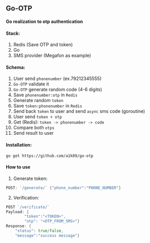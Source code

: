 ## Go-OTP
#### Go realization to otp authentication

#### Stack:
1. Redis (Save OTP and token)
2. Go
3. SMS provider (Megafon as example)

#### Schema:
1. User send `phonenumber` (ex.79212345555)
2. `Go-OTP` validate it
3. `Go-OTP` generate random code (4-6 digits)
4. Save `phonenumber:otp` in `Redis`
5. Generate random `token`
6. Save `token:phonenumber` in `Redis`
7. Send back `token` to user and send `async` sms code (goroutine)
8. User send `token + otp`
9. Get (Redis): `token -> phonenumber -> code`
10. Compare both `otps`
11. Send result to user

#### Installation:
`go get https://github.com/a1k89/go-otp`

#### How to use
1. Generate token:
```GO
POST: `/generate/` {"phone_number":"PHONE_NUMBER"}
```
2. Verification:
```GO
POST `/verificate/` 
Payload: {
	    "token":"<TOKEN>", 
	    "otp": "<OTP_FROM_SMS>"}
Response: {
	"status": true/false,
	"message":"success message"}
```
